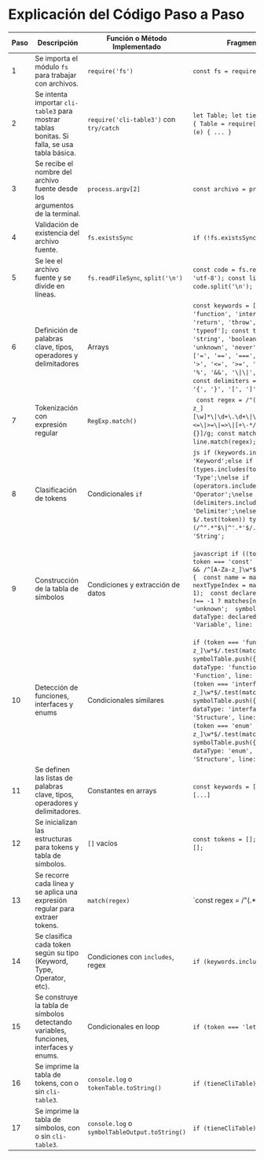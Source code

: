 # Explicación del Código Paso a Paso

| Paso | Descripción | Función o Método Implementado | Fragmento de Código | Captura / Resultado | Observaciones |
|------|-------------|-------------------------------|----------------------|----------------------|---------------|
| 1 | Se importa el módulo `fs` para trabajar con archivos. | `require('fs')` | `const fs = require('fs');` | - | Es necesario para leer el archivo fuente. |
| 2 | Se intenta importar `cli-table3` para mostrar tablas bonitas. Si falla, se usa tabla básica. | `require('cli-table3')` con `try/catch` | `let Table; let tieneCliTable = true; try { Table = require('cli-table3'); } catch (e) { ... }` | Advertencia en consola si no está instalado. | Permite flexibilidad y mejora la presentación. |
| 3 | Se recibe el nombre del archivo fuente desde los argumentos de la terminal. | `process.argv[2]` | `const archivo = process.argv[2];` | Recibe por ejemplo: `codigofuente.ts` | Si no se pasa o no existe, lanza error. |
| 4 | Validación de existencia del archivo fuente. | `fs.existsSync` | `if (!fs.existsSync(archivo)) { ... }` | Error: "Archivo no encontrado" ![Captura de tokens](./screenshots/1.png)     | Asegura que el archivo exista antes de continuar. |
| 5 | Se lee el archivo fuente y se divide en líneas. | `fs.readFileSync`, `split('\n')` | `const code = fs.readFileSync(archivo, 'utf-8'); const lines = code.split('\n');` | Arreglo de líneas de código. | Fundamental para recorrer el código línea por línea. |
| 6 | Definición de palabras clave, tipos, operadores y delimitadores | Arrays | ``` const keywords = ['let', 'const', 'var', 'function', 'interface', 'enum', 'return', 'throw', 'if', 'else', 'typeof']; const types = ['number', 'string', 'boolean', 'void', 'any', 'unknown', 'never']; const operators = ['=', '==', '===', '!=', '!==', '<', '>', '<=', '>=', '+', '-', '*', '/', '%', '&&', '\\|\\|', '!', ':', '=>', '.']; const delimiters = [';', ',', '(', ')', '{', '}', '[', ']']; ``` | Utilizado para clasificar tokens |
| 7 | Tokenización con expresión regular | `RegExp.match()` | ``` const regex = /"(.*?)"\\|'(.*?)'\\|[A-Za-z_][\w]*\\|\d+\.\d+\\|\d+\\|==\\|===\\|!=\\|!==\\|<=\\|>=\\|=>\\|[+\-*/%=!<>&\\|.:;,()[\]{}]/g; const matches = line.match(regex);``` | Extrae los tokens crudos de una línea |
| 8 | Clasificación de tokens | Condicionales `if` | ```js if (keywords.includes(token)) type = 'Keyword';else if (types.includes(token)) type = 'Type';\nelse if (operators.includes(token)) type = 'Operator';\nelse if (delimiters.includes(token)) type = 'Delimiter';\nelse if (/^\d+(\.\d+)?$/.test(token)) type = 'Number';else if (/^".*"$\\|^'.*'$/.test(token)) type = 'String';``` | Clasifica cada token según tipo |
| 9 | Construcción de la tabla de símbolos | Condiciones y extracción de datos | <pre>```javascript if ((token === 'let' \\|\\| token === 'const' \\|\\| token === 'var') && /^[A-Za-z_]\w*$/.testmatches[i + 1])) {  const name = matches[i + 1];  const nextTypeIndex = matches.indexOf(':', i + 1);  const declaredType = nextTypeIndex !== -1 ? matches[nextTypeIndex + 1] : 'unknown';  symbolTable.push({ name, dataType: declaredType, tokenType: 'Variable', line: lineNumber });}``` | Detecta variables y tipos declarados |
| 10 | Detección de funciones, interfaces y enums | Condicionales similares | ```if (token === 'function' && /^[A-Za-z_]\w*$/.test(matches[i + 1])) { symbolTable.push({ name: matches[i + 1], dataType: 'function', tokenType: 'Function', line: lineNumber });} if (token === 'interface' && /^[A-Za-z_]\w*$/.test(matches[i + 1])) { symbolTable.push({ name: matches[i + 1], dataType: 'interface', tokenType: 'Structure', line: lineNumber });} if (token === 'enum' && /^[A-Za-z_]\w*$/.test(matches[i + 1])) {  symbolTable.push({ name: matches[i + 1], dataType: 'enum', tokenType: 'Structure', line: lineNumber });```</pre>  | Agrega elementos a la tabla de símbolos |
| 11 | Se definen las listas de palabras clave, tipos, operadores y delimitadores. | Constantes en arrays | `const keywords = [...]`, `const types = [...]` | - | Sirve como base para clasificar tokens. |
| 12 | Se inicializan las estructuras para tokens y tabla de símbolos. | `[]` vacíos | `const tokens = []; const symbolTable = [];` | - | Acumulan los resultados del análisis. |
| 13 | Se recorre cada línea y se aplica una expresión regular para extraer tokens. | `match(regex)` | `const regex = /"(.*?)"|.../g; const matches = line.match(regex);` | Tokens crudos de cada línea | Maneja strings, números, identificadores, símbolos, etc. |
| 14 | Se clasifica cada token según su tipo (Keyword, Type, Operator, etc). | Condiciones con `includes`, regex | `if (keywords.includes(token)) ...` | Lista con tipo, valor y línea | Clasificación fundamental del análisis léxico. |
| 15 | Se construye la tabla de símbolos detectando variables, funciones, interfaces y enums. | Condicionales en loop | `if (token === 'let' ...) { ... }` | Datos guardados: nombre, tipo, línea | Se identifica si es Variable, Function o Structure. |
| 16 | Se imprime la tabla de tokens, con o sin `cli-table3`. | `console.log` o `tokenTable.toString()` | `if (tieneCliTable) { ... } else { ... }` | Tabla con bordes o alineada con tabs | Adapta el formato según disponibilidad. |
| 17 | Se imprime la tabla de símbolos, con o sin `cli-table3`. | `console.log` o `symbolTableOutput.toString()` | `if (tieneCliTable) { ... } else { ... }` | Tabla con info de identificadores y funciones | Misma lógica adaptable que con los tokens. |

